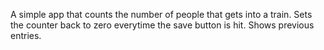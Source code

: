 A simple app that counts the number of people that gets into a train. 
Sets the counter back to zero everytime the save button is hit.
Shows previous entries.